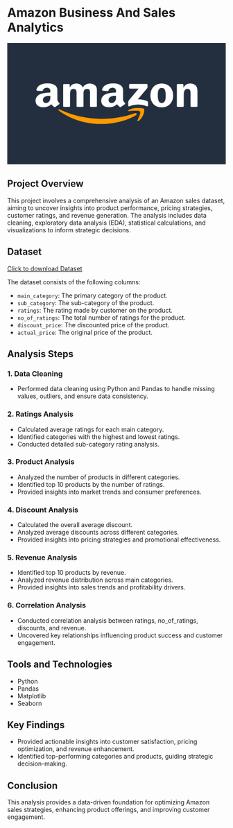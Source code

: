 # Amazon Business And Sales Analytics

<img src="amazon-logo-1024x683.png"  width="1000" height="280">

## Project Overview


This project involves a comprehensive analysis of an Amazon sales dataset, aiming to uncover insights into product performance, pricing strategies, customer ratings, and revenue generation. The analysis includes data cleaning, exploratory data analysis (EDA), statistical calculations, and visualizations to inform strategic decisions.

## Dataset

[Click to download Dataset](https://www.kaggle.com/datasets/lokeshparab/amazon-products-dataset?select=Amazon-Products.csv)

The dataset consists of the following columns:
- `main_category`: The primary category of the product.
- `sub_category`: The sub-category of the product.
- `ratings`: The rating made by customer on the product.
- `no_of_ratings`: The total number of ratings for the product.
- `discount_price`: The discounted price of the product.
- `actual_price`: The original price of the product.

## Analysis Steps

### 1. Data Cleaning
- Performed data cleaning using Python and Pandas to handle missing values, outliers, and ensure data consistency.

### 2. Ratings Analysis
- Calculated average ratings for each main category.
- Identified categories with the highest and lowest ratings.
- Conducted detailed sub-category rating analysis.

### 3. Product Analysis
- Analyzed the number of products in different categories.
- Identified top 10 products by the number of ratings.
- Provided insights into market trends and consumer preferences.

### 4. Discount Analysis
- Calculated the overall average discount.
- Analyzed average discounts across different categories.
- Provided insights into pricing strategies and promotional effectiveness.

### 5. Revenue Analysis
- Identified top 10 products by revenue.
- Analyzed revenue distribution across main categories.
- Provided insights into sales trends and profitability drivers.

### 6. Correlation Analysis
- Conducted correlation analysis between ratings, no_of_ratings, discounts, and revenue.
- Uncovered key relationships influencing product success and customer engagement.

## Tools and Technologies
- Python
- Pandas
- Matplotlib
- Seaborn

## Key Findings
- Provided actionable insights into customer satisfaction, pricing optimization, and revenue enhancement.
- Identified top-performing categories and products, guiding strategic decision-making.

## Conclusion
This analysis provides a data-driven foundation for optimizing Amazon sales strategies, enhancing product offerings, and improving customer engagement.
